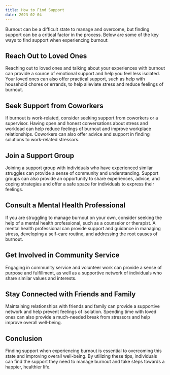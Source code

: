 ```yaml
---
title: How to Find Support
date: 2023-02-04
---
```

Burnout can be a difficult state to manage and overcome, but finding support can be a critical factor in the process. Below are some of the key ways to find support when experiencing burnout:

## Reach Out to Loved Ones

Reaching out to loved ones and talking about your experiences with burnout can provide a source of emotional support and help you feel less isolated. Your loved ones can also offer practical support, such as help with household chores or errands, to help alleviate stress and reduce feelings of burnout.

## Seek Support from Coworkers

If burnout is work-related, consider seeking support from coworkers or a supervisor. Having open and honest conversations about stress and workload can help reduce feelings of burnout and improve workplace relationships. Coworkers can also offer advice and support in finding solutions to work-related stressors.

## Join a Support Group

Joining a support group with individuals who have experienced similar struggles can provide a sense of community and understanding. Support groups can also provide an opportunity to share experiences, advice, and coping strategies and offer a safe space for individuals to express their feelings.

## Consult a Mental Health Professional

If you are struggling to manage burnout on your own, consider seeking the help of a mental health professional, such as a counselor or therapist. A mental health professional can provide support and guidance in managing stress, developing a self-care routine, and addressing the root causes of burnout.

## Get Involved in Community Service

Engaging in community service and volunteer work can provide a sense of purpose and fulfillment, as well as a supportive network of individuals who share similar values and interests.

## Stay Connected with Friends and Family

Maintaining relationships with friends and family can provide a supportive network and help prevent feelings of isolation. Spending time with loved ones can also provide a much-needed break from stressors and help improve overall well-being.

## Conclusion
Finding support when experiencing burnout is essential to overcoming this state and improving overall well-being. By utilizing these tips, individuals can find the support they need to manage burnout and take steps towards a happier, healthier life.
